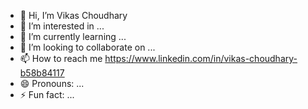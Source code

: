 - 👋 Hi, I’m Vikas Choudhary
- 👀 I’m interested in ...
- 🌱 I’m currently learning ...
- 💞️ I’m looking to collaborate on ...
- 📫 How to reach me https://www.linkedin.com/in/vikas-choudhary-b58b84117
- 😄 Pronouns: ...
- ⚡ Fun fact: ...

<!---
vikas-9455/vikas-9455 is a ✨ special ✨ repository because its `README.md` (this file) appears on your GitHub profile.
You can click the Preview link to take a look at your changes.
--->
